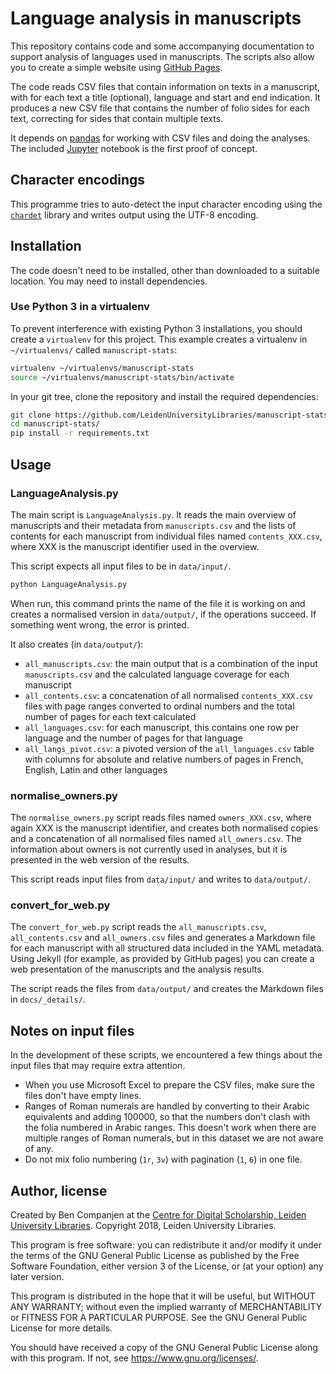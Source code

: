 # Language analysis in manuscripts

This repository contains code and some accompanying documentation to support analysis of languages used in manuscripts.
The scripts also allow you to create a simple website using [GitHub Pages][ghp].

[ghp]: https://pages.github.com/

The code reads CSV files that contain information on texts in a manuscript, with for each text a title (optional),
language and start and end indication. It produces a new CSV file that contains the number of folio sides for
each text, correcting for sides that contain multiple texts.

It depends on [pandas](https://pandas.pydata.org/) for working with CSV files and doing the analyses.
The included [Jupyter](https://jupyter.org/) notebook is the first proof of concept.

## Character encodings

This programme tries to auto-detect the input character encoding using the [`chardet`][chardet] library and writes output using the UTF-8 encoding.

[chardet]: https://github.com/chardet/chardet

## Installation

The code doesn't need to be installed, other than downloaded to a suitable location. You may need to install dependencies.

### Use Python 3 in a virtualenv

To prevent interference with existing Python 3 installations, you should create a `virtualenv` for this project. This
example creates a virtualenv in `~/virtualenvs/` called `manuscript-stats`:

```bash
virtualenv ~/virtualenvs/manuscript-stats
source ~/virtualenvs/manuscript-stats/bin/activate
```

In your git tree, clone the repository and install the required dependencies:

```bash
git clone https://github.com/LeidenUniversityLibraries/manuscript-stats.git
cd manuscript-stats/
pip install -r requirements.txt
```

## Usage

### LanguageAnalysis.py

The main script is `LanguageAnalysis.py`. It reads the main overview of manuscripts and their metadata from `manuscripts.csv`
and the lists of contents for each manuscript from individual files named `contents_XXX.csv`, where XXX is the manuscript identifier used in the overview.

This script expects all input files to be in `data/input/`.

```bash
python LanguageAnalysis.py
```

When run, this command prints the name of the file it is working on and creates a normalised version in `data/output/`, if
the operations succeed. If something went wrong, the error is printed.

It also creates (in `data/output/`):

- `all_manuscripts.csv`: the main output that is a combination of the input `manuscripts.csv` and the calculated language coverage for each manuscript
- `all_contents.csv`: a concatenation of all normalised `contents_XXX.csv` files with page ranges converted to ordinal numbers and the total number of pages for each text calculated
- `all_languages.csv`: for each manuscript, this contains one row per language and the number of pages for that language
- `all_langs_pivot.csv`: a pivoted version of the `all_languages.csv` table with columns for absolute and relative numbers of pages in French, English, Latin and other languages

### normalise_owners.py

The `normalise_owners.py` script reads files named `owners_XXX.csv`, where again XXX is the manuscript identifier, and
creates both normalised copies and a concatenation of all normalised files named `all_owners.csv`. The information about owners
is not currently used in analyses, but it is presented in the web version of the results.

This script reads input files from `data/input/` and writes to `data/output/`.

### convert_for_web.py

The `convert_for_web.py` script reads the `all_manuscripts.csv`, `all_contents.csv` and `all_owners.csv` files and generates
a Markdown file for each manuscript with all structured data included in the YAML metadata. Using Jekyll (for example, as
provided by GitHub pages) you can create a web presentation of the manuscripts and the analysis results.

The script reads the files from `data/output/` and creates the Markdown files in `docs/_details/`.

## Notes on input files

In the development of these scripts, we encountered a few things about the input files that may require extra attention.

- When you use Microsoft Excel to prepare the CSV files, make sure the files don't have empty lines.
- Ranges of Roman numerals are handled by converting to their Arabic equivalents and adding 100000, so that the numbers don't
clash with the folia numbered in Arabic ranges. This doesn't work when there are multiple ranges of Roman numerals, but in
this dataset we are not aware of any.
- Do not mix folio numbering (`1r`, `3v`) with pagination (`1`, `6`) in one file.

## Author, license

Created by Ben Companjen at the [Centre for Digital Scholarship, Leiden University Libraries](https://www.library.universiteitleiden.nl/cds/).
Copyright 2018, Leiden University Libraries.

This program is free software: you can redistribute it and/or modify
it under the terms of the GNU General Public License as published by
the Free Software Foundation, either version 3 of the License, or
(at your option) any later version.

This program is distributed in the hope that it will be useful,
but WITHOUT ANY WARRANTY; without even the implied warranty of
MERCHANTABILITY or FITNESS FOR A PARTICULAR PURPOSE.  See the
GNU General Public License for more details.

You should have received a copy of the GNU General Public License
along with this program.  If not, see <https://www.gnu.org/licenses/>.
